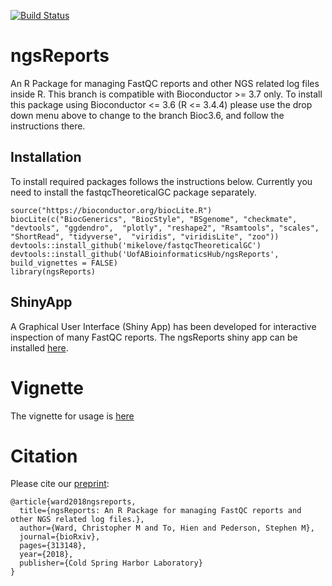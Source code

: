 [![Build Status](https://travis-ci.org/UofABioinformaticsHub/ngsReports.svg?branch=master)](https://travis-ci.org/UofABioinformaticsHub/ngsReports.svg?branch=master)

# ngsReports

An R Package for managing FastQC reports and other NGS related log files inside R.
This branch is compatible with Bioconductor >= 3.7 only. To install this package using Bioconductor <= 3.6 (R <= 3.4.4) please use the drop down menu above to change to the branch Bioc3.6, and follow the instructions there.

## Installation
To install required packages follows the instructions below.
Currently you need to install the fastqcTheoreticalGC package separately.

```
source("https://bioconductor.org/biocLite.R")
biocLite(c("BiocGenerics", "BiocStyle", "BSgenome", "checkmate", "devtools", "ggdendro",  "plotly", "reshape2", "Rsamtools", "scales", "ShortRead", "tidyverse",  "viridis", "viridisLite", "zoo"))
devtools::install_github('mikelove/fastqcTheoreticalGC')
devtools::install_github('UofABioinformaticsHub/ngsReports', build_vignettes = FALSE)
library(ngsReports)
```

## ShinyApp

A Graphical User Interface (Shiny App) has been developed for interactive inspection of many FastQC reports. The ngsReports shiny app can be installed [here](https://github.com/UofABioinformaticsHub/ngsReports-shinyApp).

# Vignette

The vignette for usage is [here](https://uofabioinformaticshub.github.io/ngsReports/vignettes/ngsReportsIntroduction)


# Citation 

Please cite our [preprint](https://www.biorxiv.org/content/early/2018/05/02/313148):

```
@article{ward2018ngsreports,
  title={ngsReports: An R Package for managing FastQC reports and other NGS related log files.},
  author={Ward, Christopher M and To, Hien and Pederson, Stephen M},
  journal={bioRxiv},
  pages={313148},
  year={2018},
  publisher={Cold Spring Harbor Laboratory}
}
```
